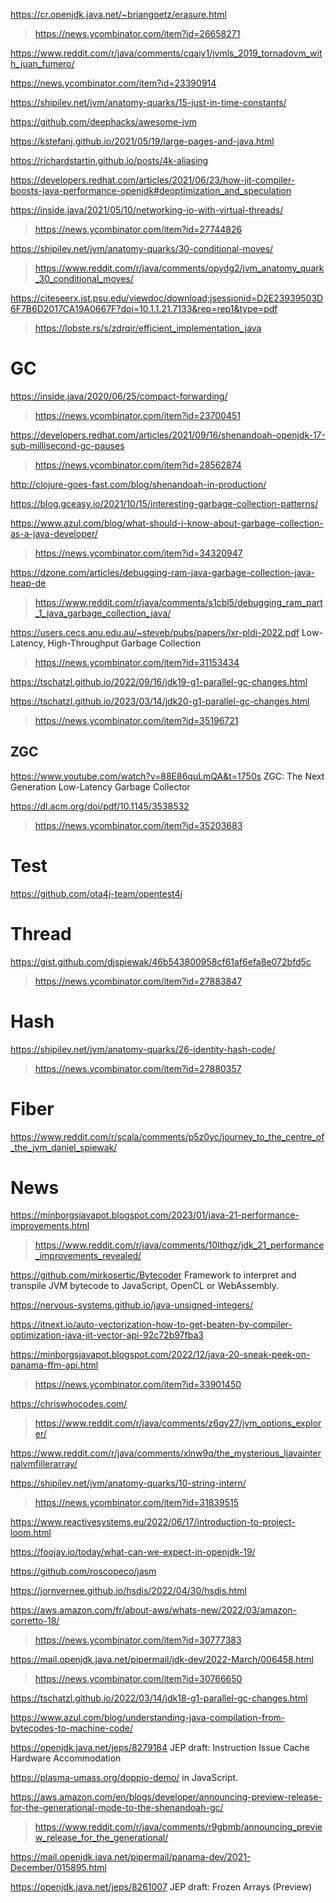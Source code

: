 https://cr.openjdk.java.net/~briangoetz/erasure.html
> https://news.ycombinator.com/item?id=26658271

https://www.reddit.com/r/java/comments/cqaiy1/jvmls_2019_tornadovm_with_juan_fumero/

https://news.ycombinator.com/item?id=23390914

https://shipilev.net/jvm/anatomy-quarks/15-just-in-time-constants/

https://github.com/deephacks/awesome-jvm

https://kstefanj.github.io/2021/05/19/large-pages-and-java.html

https://richardstartin.github.io/posts/4k-aliasing

https://developers.redhat.com/articles/2021/06/23/how-jit-compiler-boosts-java-performance-openjdk#deoptimization_and_speculation

https://inside.java/2021/05/10/networking-io-with-virtual-threads/
> https://news.ycombinator.com/item?id=27744826

https://shipilev.net/jvm/anatomy-quarks/30-conditional-moves/
> https://www.reddit.com/r/java/comments/opydg2/jvm_anatomy_quark_30_conditional_moves/

https://citeseerx.ist.psu.edu/viewdoc/download;jsessionid=D2E23939503D6F7B6D2017CA19A0667F?doi=10.1.1.21.7133&rep=rep1&type=pdf
> https://lobste.rs/s/zdrqir/efficient_implementation_java

# GC
https://inside.java/2020/06/25/compact-forwarding/
> https://news.ycombinator.com/item?id=23700451

https://developers.redhat.com/articles/2021/09/16/shenandoah-openjdk-17-sub-millisecond-gc-pauses
> https://news.ycombinator.com/item?id=28562874

http://clojure-goes-fast.com/blog/shenandoah-in-production/

https://blog.gceasy.io/2021/10/15/interesting-garbage-collection-patterns/

https://www.azul.com/blog/what-should-i-know-about-garbage-collection-as-a-java-developer/
> https://news.ycombinator.com/item?id=34320947

https://dzone.com/articles/debugging-ram-java-garbage-collection-java-heap-de
> https://www.reddit.com/r/java/comments/s1cbl5/debugging_ram_part_1_java_garbage_collection_java/

https://users.cecs.anu.edu.au/~steveb/pubs/papers/lxr-pldi-2022.pdf Low-Latency, High-Throughput Garbage Collection
> https://news.ycombinator.com/item?id=31153434

https://tschatzl.github.io/2022/09/16/jdk19-g1-parallel-gc-changes.html

https://tschatzl.github.io/2023/03/14/jdk20-g1-parallel-gc-changes.html
> https://news.ycombinator.com/item?id=35196721

## ZGC
https://www.youtube.com/watch?v=88E86quLmQA&t=1750s ZGC: The Next Generation Low-Latency Garbage Collector

https://dl.acm.org/doi/pdf/10.1145/3538532
> https://news.ycombinator.com/item?id=35203683

# Test
https://github.com/ota4j-team/opentest4j

# Thread
https://gist.github.com/djspiewak/46b543800958cf61af6efa8e072bfd5c
> https://news.ycombinator.com/item?id=27883847

# Hash
https://shipilev.net/jvm/anatomy-quarks/26-identity-hash-code/
> https://news.ycombinator.com/item?id=27880357

# Fiber
https://www.reddit.com/r/scala/comments/p5z0yc/journey_to_the_centre_of_the_jvm_daniel_spiewak/

# News
https://minborgsjavapot.blogspot.com/2023/01/java-21-performance-improvements.html
> https://www.reddit.com/r/java/comments/10lthgz/jdk_21_performance_improvements_revealed/

https://github.com/mirkosertic/Bytecoder Framework to interpret and transpile JVM bytecode to JavaScript, OpenCL or WebAssembly.

https://nervous-systems.github.io/java-unsigned-integers/

https://itnext.io/auto-vectorization-how-to-get-beaten-by-compiler-optimization-java-jit-vector-api-92c72b97fba3

https://minborgsjavapot.blogspot.com/2022/12/java-20-sneak-peek-on-panama-ffm-api.html
> https://news.ycombinator.com/item?id=33901450

https://chriswhocodes.com/
> https://www.reddit.com/r/java/comments/z6qy27/jvm_options_explorer/

https://www.reddit.com/r/java/comments/xlnw9q/the_mysterious_ljavainternalvmfillerarray/

https://shipilev.net/jvm/anatomy-quarks/10-string-intern/
> https://news.ycombinator.com/item?id=31839515

https://www.reactivesystems.eu/2022/06/17/introduction-to-project-loom.html

https://foojay.io/today/what-can-we-expect-in-openjdk-19/

https://github.com/roscopeco/jasm

https://jornvernee.github.io/hsdis/2022/04/30/hsdis.html

https://aws.amazon.com/fr/about-aws/whats-new/2022/03/amazon-corretto-18/
> https://news.ycombinator.com/item?id=30777383

https://mail.openjdk.java.net/pipermail/jdk-dev/2022-March/006458.html
> https://news.ycombinator.com/item?id=30766650

https://tschatzl.github.io/2022/03/14/jdk18-g1-parallel-gc-changes.html

https://www.azul.com/blog/understanding-java-compilation-from-bytecodes-to-machine-code/

https://openjdk.java.net/jeps/8279184 JEP draft: Instruction Issue Cache Hardware Accommodation

https://plasma-umass.org/doppio-demo/ in JavaScript.

https://aws.amazon.com/en/blogs/developer/announcing-preview-release-for-the-generational-mode-to-the-shenandoah-gc/
> https://www.reddit.com/r/java/comments/r9gbmb/announcing_preview_release_for_the_generational/

https://mail.openjdk.java.net/pipermail/panama-dev/2021-December/015895.html

https://openjdk.java.net/jeps/8261007 JEP draft: Frozen Arrays (Preview)